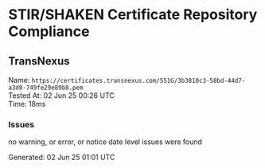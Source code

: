 # STIR/SHAKEN Certificate Repository Compliance

## TransNexus

Name: `https://certificates.transnexus.com/551G/3b3810c3-58bd-44d7-a3d0-749fe29e89b8.pem`\
Tested At: 02 Jun 25 00:26 UTC\
Time: 18ms

### Issues

no warning, or error, or notice date level issues were found

Generated: 02 Jun 25 01:01 UTC